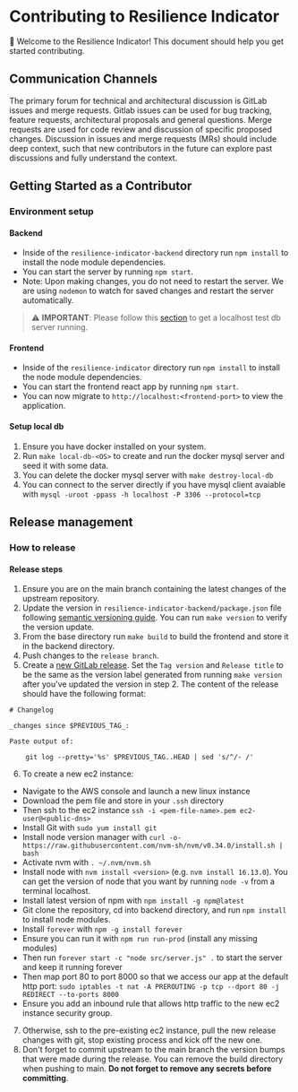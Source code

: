 # Contributing to Resilience Indicator

:tada: Welcome to the Resilience Indicator! This document should help you get started contributing.

## Communication Channels

The primary forum for technical and architectural discussion is GitLab issues and merge requests. Gitlab issues can be used for bug tracking, feature requests, architectural proposals and general questions. Merge requests are used for code review and discussion of specific proposed changes. Discussion in issues and merge requests (MRs) should include deep context, such that new contributors in the future can explore past discussions and fully understand the context.

## Getting Started as a Contributor

### Environment setup

#### Backend

- Inside of the `resilience-indicator-backend` directory run `npm install` to install the node module dependencies.
- You can start the server by running `npm start`.
- Note: Upon making changes, you do not need to restart the server. We are using `nodemon` to watch for saved changes and restart the server automatically.

> :warning: **IMPORTANT**: Please follow this [section](#setup-local-db) to get a localhost test db server running.

#### Frontend

- Inside of the `resilience-indicator` directory run `npm install` to install the node module dependencies.
- You can start the frontend react app by running `npm start`.
- You can now migrate to `http://localhost:<frontend-port>` to view the application.

#### Setup local db

1. Ensure you have docker installed on your system.
2. Run `make local-db-<OS>` to create and run the docker mysql server and seed it with some data.
3. You can delete the docker mysql server with `make destroy-local-db`
4. You can connect to the server directly if you have mysql client avaiable with `mysql -uroot -ppass -h localhost -P 3306 --protocol=tcp`

## Release management

### How to release

#### Release steps
1. Ensure you are on the main branch containing the latest changes of the upstream repository.
2. Update the version in `resilience-indicator-backend/package.json` file following [semantic versioning guide](https://semver.org/). You can run `make version` to verify the version update.
3. From the base directory run `make build` to build the frontend and store it in the backend directory. 
4. Push changes to the `release branch`.
5. Create a [new GitLab release](https://docs.gitlab.com/ee/user/project/releases/#create-a-release). Set the `Tag version` and `Release title` to be the same as the version label generated from running `make version` after you've updated the version in step 2. The content of the release should have the following format:
```
# Changelog

_changes since $PREVIOUS_TAG_:

Paste output of:

    git log --pretty='%s' $PREVIOUS_TAG..HEAD | sed 's/^/- /'
```
6. To create a new ec2 instance:
- Navigate to the AWS console and launch a new linux instance
- Download the pem file and store in your `.ssh` directory
- Then ssh to the ec2 instance `ssh -i <pem-file-name>.pem ec2-user@<public-dns>`
- Install Git with `sudo yum install git`
- Install node version manager with `curl -o- https://raw.githubusercontent.com/nvm-sh/nvm/v0.34.0/install.sh | bash`
- Activate nvm with `. ~/.nvm/nvm.sh`
- Install node with `nvm install <version>` (e.g. `nvm install 16.13.0`). You can get the version of node that you want by running `node -v` from a terminal localhost.
- Install latest version of npm with `npm install -g npm@latest`
- Git clone the repository, cd into backend directory, and run `npm install` to install node modules.
- Install `forever` with `npm -g install forever`
- Ensure you can run it with `npm run run-prod` (install any missing modules)
- Then run `forever start -c "node src/server.js" .` to start the server and keep it running forever
- Then map port 80 to port 8000 so that we access our app at the default http port: `sudo iptables -t nat -A PREROUTING -p tcp --dport 80 -j REDIRECT --to-ports 8000`
- Ensure you add an inbound rule that allows http traffic to the new ec2 instance security group.

7. Otherwise, ssh to the pre-existing ec2 instance, pull the new release changes with git, stop existing process and kick off the new one. 
8. Don't forget to commit upstream to the main branch the version bumps that were made during the release. You can remove the build directory when pushing to main. **Do not forget to remove any secrets before committing**.
